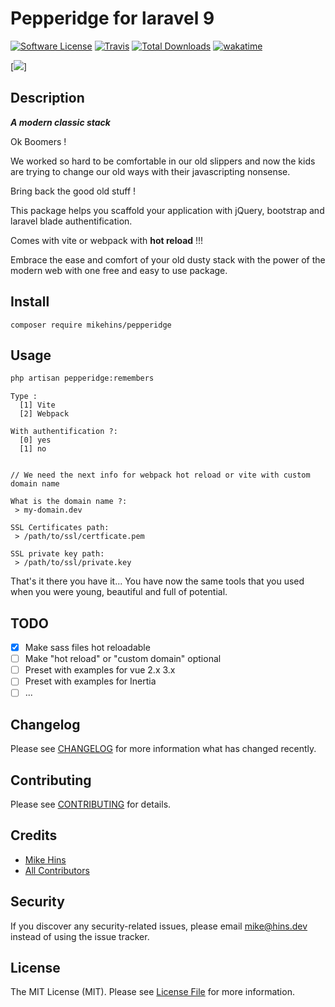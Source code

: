 # Pepperidge for laravel 9

[![Software License](https://img.shields.io/badge/license-MIT-brightgreen.svg?style=flat-square)](LICENSE.md)
[![Travis](https://img.shields.io/travis/mikehins/Pepperidge.svg?style=flat-square)]()
[![Total Downloads](https://img.shields.io/packagist/dt/mikehins/Pepperidge.svg?style=flat-square)](https://packagist.org/packages/mikehins/Pepperidge)
[![wakatime](https://wakatime.com/badge/github/mikehins/pepperidge.svg)](https://wakatime.com/badge/github/mikehins/pepperidge)

[![](https://i.imgflip.com/6tmdsq.jpg)]

## Description

***A modern classic stack***

Ok Boomers !

We worked so hard to be comfortable in our old slippers and now the kids are trying to change our old ways with their javascripting nonsense.

Bring back the good old stuff ! 

This package helps you scaffold your application with jQuery, bootstrap and laravel blade authentification.

Comes with vite or webpack with **hot reload** !!!

Embrace the ease and comfort of your old dusty stack with the power of the modern web with one free and easy to use package.

## Install

```
composer require mikehins/pepperidge
```

## Usage

```bash
php artisan pepperidge:remembers
```

```
Type : 
  [1] Vite
  [2] Webpack

With authentification ?:
  [0] yes
  [1] no
  
  
// We need the next info for webpack hot reload or vite with custom domain name

What is the domain name ?:
 > my-domain.dev

SSL Certificates path:
 > /path/to/ssl/certficate.pem

SSL private key path:
 > /path/to/ssl/private.key
```

That's it there you have it... You have now the same tools that you used when you were young, beautiful and full of potential.

## TODO

- [x] Make sass files hot reloadable
- [ ] Make "hot reload" or "custom domain" optional
- [ ] Preset with examples for vue 2.x 3.x
- [ ] Preset with examples for Inertia
- [ ] ...

## Changelog

Please see [CHANGELOG](CHANGELOG.md) for more information what has changed recently.

## Contributing

Please see [CONTRIBUTING](CONTRIBUTING.md) for details.

## Credits

- [Mike Hins](https://github.com/mikehins)
- [All Contributors](https://github.com/mikehins/Pepperidge/contributors)

## Security

If you discover any security-related issues, please email mike@hins.dev instead of using the issue tracker.

## License

The MIT License (MIT). Please see [License File](/LICENSE.md) for more information.
